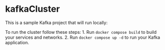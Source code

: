 # kafkaCluster

This is a sample Kafka project that will run locally:

To run the cluster follow these steps:
    1. Run `docker compose build` to build your services and networks.
    2. Run `docker compose up -d` to run your Kafka application.
